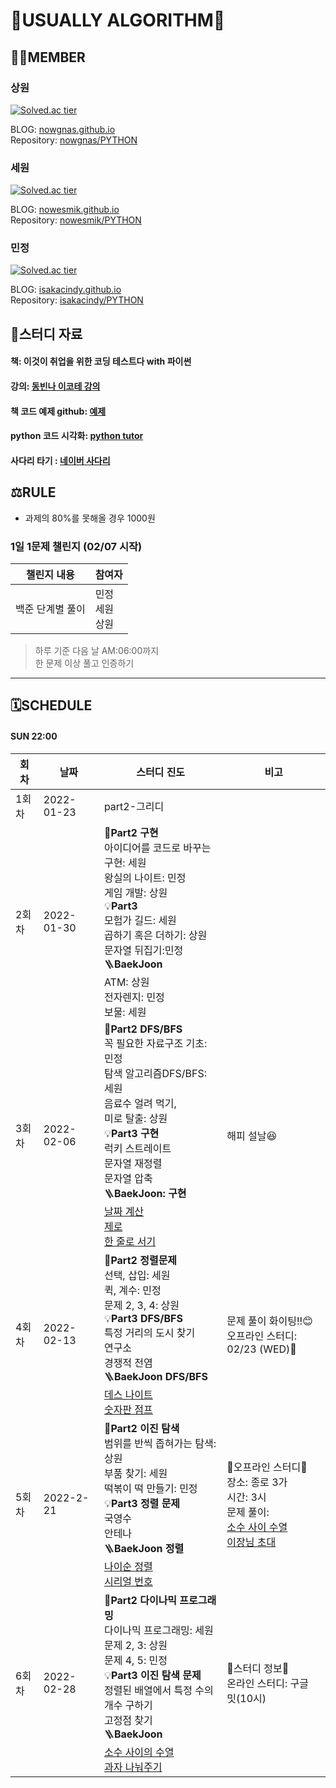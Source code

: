 # 👋USUALLY ALGORITHM👋

## 🧑‍💻MEMBER

### 상원

[![Solved.ac tier](http://mazassumnida.wtf/api/v2/generate_badge?boj=leo503801)](https://solved.ac/leo503801)

BLOG: [nowgnas.github.io](https://nowgnas.github.io/)  
Repository: [nowgnas/PYTHON](https://github.com/nowgnas/PYTHON)

### 세원

[![Solved.ac tier](http://mazassumnida.wtf/api/v2/generate_badge?boj=eswj1102)](https://solved.ac/eswj1102)

BLOG: [nowesmik.github.io](https://nowesmik.github.io/)  
Repository: [nowesmik/PYTHON](https://github.com/nowesmik/PYTHON)

### 민정

[![Solved.ac tier](http://mazassumnida.wtf/api/v2/generate_badge?boj=isakacindy)](https://solved.ac/isakacindy)

BLOG: [isakacindy.github.io](https://isakacindy.github.io/)  
Repository: [isakacindy/PYTHON](https://github.com/isakacindy/PYTHON)

## 📖스터디 자료

#### 책: 이것이 취업을 위한 코딩 테스트다 with 파이썬

#### 강의: [동빈나 이코테 강의](https://www.youtube.com/playlist?list=PLRx0vPvlEmdAghTr5mXQxGpHjWqSz0dgC)

#### 책 코드 예제 github: [예제](https://github.com/USUALLY-ALGORITHM/python-for-coding-test)

#### python 코드 시각화: [python tutor](https://pythontutor.com/visualize.html#mode=edit)

#### 사다리 타기 : [네이버 사다리](https://search.naver.com/search.naver?sm=tab_hty.top&where=nexearch&query=%EC%82%AC%EB%8B%A4%EB%A6%AC+%ED%83%80%EA%B8%B0+&oquery=%EB%84%A4%EC%9D%B4%EB%B2%84+%EC%82%AC%EB%8B%A4%EB%A6%AC&tqi=hQ%2FAylp0Jywss61Ug60ssssss4G-124748)

## ⚖️RULE

- 과제의 80%를 못해올 경우 1000원

### 1일 1문제 챌린지 (02/07 시작)

| 챌린지 내용      | 참여자               |
| ---------------- | -------------------- |
| 백준 단계별 풀이 | 민정<br>세원<br>상원 |

> 하루 기준 다음 날 AM:06:00까지  
> 한 문제 이상 풀고 인증하기

<hr>

## 🗓️SCHEDULE

#### SUN 22:00

| **회차** | **날짜**   | **스터디 진도**                                                                                                                                                                                                                                                                                                                                                                          | **비고**                                                                                                                                                                          |
| -------- | ---------- | ---------------------------------------------------------------------------------------------------------------------------------------------------------------------------------------------------------------------------------------------------------------------------------------------------------------------------------------------------------------------------------------- | --------------------------------------------------------------------------------------------------------------------------------------------------------------------------------- |
| 1회차    | 2022-01-23 | part2-그리디                                                                                                                                                                                                                                                                                                                                                                             |                                                                                                                                                                                   |
| 2회차    | 2022-01-30 | 🎈**Part2 구현**<br> 아이디어를 코드로 바꾸는 구현: 세원<br>왕실의 나이트: 민정<br> 게임 개발: 상원<br>💡**Part3**<br>모험가 길드: 세원<br>곱하기 혹은 더하기: 상원<br>문자열 뒤집기:민정<br>🪜**BaekJoon**<br>ATM: 상원<br>전자렌지: 민정<br> 보물: 세원                                                                                                                                 |                                                                                                                                                                                   |
| 3회차    | 2022-02-06 | 🎈**Part2 DFS/BFS**<br> 꼭 필요한 자료구조 기초: 민정<br>탐색 알고리즘DFS/BFS: 세원<br> 음료수 얼려 먹기,<br>미로 탈출: 상원<br>💡**Part3 구현**<br>럭키 스트레이트<br>문자열 재정렬<br>문자열 압축<br>🪜**BaekJoon: 구현**<br>[날짜 계산](https://www.acmicpc.net/problem/1476)<br>[제로](https://www.acmicpc.net/problem/10773)<br>[한 줄로 서기](https://www.acmicpc.net/problem/1138) | 해피 설날😆                                                                                                                                                                       |
| 4회차    | 2022-02-13 | 🎈**Part2 정렬문제**<br>선택, 삽입: 세원<br>퀵, 계수: 민정<br>문제 2, 3, 4: 상원<br> 💡**Part3 DFS/BFS**<br>특정 거리의 도시 찾기<br>연구소<br>경쟁적 전염<br> 🪜**BaekJoon DFS/BFS**<br>[데스 나이트](https://www.acmicpc.net/problem/16948)<br>[숫자판 점프](https://www.acmicpc.net/problem/2210)                                                                                      | 문제 풀이 화이팅!!😊<br>오프라인 스터디: 02/23 (WED)👋                                                                                                                            |
| 5회차    | 2022-2-21  | 🎈**Part2 이진 탐색**<br>범위를 반씩 좁혀가는 탐색: 상원<br>부품 찾기: 세원<br>떡볶이 떡 만들기: 민정<br>💡**Part3 정렬 문제**<br>국영수<br>안테나<br>🪜**BaekJoon 정렬**<br>[나이순 정렬](https://www.acmicpc.net/problem/10814)<br>[시리얼 번호](https://www.acmicpc.net/problem/1431)                                                                                                  | 🎇오프라인 스터디🎇<br>장소: 종로 3가<br>시간: 3시<br>문제 풀이:<br>[소수 사이 수열](https://www.acmicpc.net/problem/3896)<br>[이장님 초대](https://www.acmicpc.net/problem/9237) |
| 6회차    | 2022-02-28 | 🎈**Part2 다이나믹 프로그래밍**<br>다이나믹 프로그래밍: 세원<br>문제 2, 3: 상원<br>문제 4, 5: 민정<br>💡**Part3 이진 탐색 문제**<br>정렬된 배열에서 특정 수의 개수 구하기<br>고정점 찾기<br>🪜**BaekJoon**<br>[소수 사이의 수열](https://www.acmicpc.net/problem/3896)<br>[과자 나눠주기](https://www.acmicpc.net/problem/16401)                                                          | 🍕스터디 정보🍕<br>온라인 스터디: 구글 밋(10시)                                                                                                                                   |

<!--
🎈**Part2 구현**
💡**Part3**
🪜**BaekJoon**
 -->
